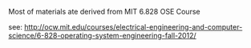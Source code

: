 Most of materials ate derived from MIT 6.828 OSE Course

see: http://ocw.mit.edu/courses/electrical-engineering-and-computer-science/6-828-operating-system-engineering-fall-2012/
